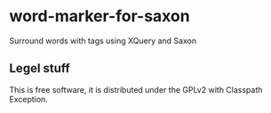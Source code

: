 word-marker-for-saxon
=====================

Surround words with tags using XQuery and Saxon

Legel stuff
-----------
This is free software, it is distributed under the GPLv2 with Classpath Exception.
